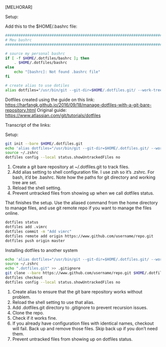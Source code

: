 [MELHORAR]

Setup:

Add this to the $HOME/.bashrc file:

```bash
############################################################################
# Meu bashrc 
############################################################################

# source my personal bashrc
if [ -f $HOME/.dotfiles/bashrc ]; then
    . $HOME/.dotfiles/bashrc
else
    echo "[bashrc]: Not found .bashrc file"
fi

# create alias to use dotiles
alias dotfiles="/usr/bin/git --git-dir=$HOME/.dotfiles.git/ --work-tree=$HOME"
```

Dotfiles created using the guide on this link:
https://harfangk.github.io/2016/09/18/manage-dotfiles-with-a-git-bare-repository.html
Original guide:
https://www.atlassian.com/git/tutorials/dotfiles

Transcript of the links:

Setup:
```bash
git init --bare $HOME/.dotfiles.git
echo 'alias dotfiles="/usr/bin/git --git-dir=$HOME/.dotfiles.git/ --work-tree=$HOME"' >> $HOME/.zshrc
source ~/.zshrc
dotfiles config --local status.showUntrackedFiles no
```

1. Create a git bare repository at ~/.dotfiles.git to track files.
2. Add alias setting to shell configuration file. I use zsh so it’s .zshrc. For bash, it’d be .bashrc. Note how the paths for git directory and working tree are set.
3. Reload the shell setting.
4. Prevent untracked files from showing up when we call dotfiles status.

That finishes the setup. Use the aliased command from the home directory to manage files, and use git remote repo if you want to manage the files online.

```bash
dotfiles status
dotfiles add .vimrc
dotfiles commit -m "Add vimrc"
dotfiles remote add origin https://www.github.com/username/repo.git
dotfiles push origin master
```

Installing dotfiles to another system

```bash
echo 'alias dotfiles="/usr/bin/git --git-dir=$HOME/.dotfiles.git/ --work-tree=$HOME"' >> $HOME/.zshrc
source ~/.zshrc
echo ".dotfiles.git" >> .gitignore
git clone --bare https://www.github.com/username/repo.git $HOME/.dotfiles.git
dotfiles checkout
dotfiles config --local status.showUntrackedFiles no
```

1. Create alias to ensure that the git bare repository works without problem.
2. Reload the shell setting to use that alias.
3. Add .dotfiles.git directory to .gitignore to prevent recursion issues.
4. Clone the repo.
5. Check if it works fine.
6. If you already have configuration files with identical names, checkout will fail. Back up and remove those files. Skip back up if you don’t need them.
7. Prevent untracked files from showing up on dotfiles status.
